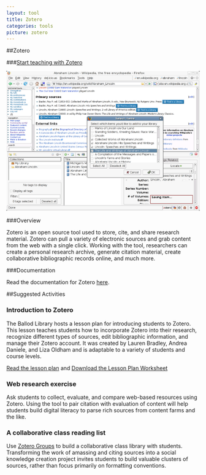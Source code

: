```yaml
---
layout: tool
title: Zotero
categories: tools
picture: zotero
---
```


##Zotero <span class="arrowh2"></span>

###[Start teaching with Zotero](https://www.zotero.org/) <span class="arrowh3"></span>

![](../assets/images/post/Zotero.png)

###Overview <span class="arrowh3"></span>

Zotero is an open source tool used to store, cite, and share research material. Zotero can pull a variety of electronic sources and grab content from the web with a single click. Working with the tool, researchers can create a personal research archive, generate citation material, create collaborative bibliographic records online, and much more.

###Documentation <span class="arrowh3"></span>

Read the documentation for Zotero [here](https://www.zotero.org/support/).

##Suggested Activities <span class="arrowh2"></span>

### Introduction to Zotero <span class="arrowh3"></span>

The Ballod Library hosts a lesson plan for introducing students to Zotero. This lesson teaches students how to incorporate Zotero into their research, recognize different types of sources, edit bibliographic information, and manage their Zotero account. It was created by Lauren Bradley, Andrea Daniele, and Liza Oldham and is adaptable to a variety of students and course levels.

[Read the lesson plan](https://sites.google.com/site/lis680finalproject/lesson-plan-4) and [Download the Lesson Plan Worksheet](https://drive.google.com/viewerng/viewer?a=v&pid=sites&srcid=ZGVmYXVsdGRvbWFpbnxsaXM2ODBmaW5hbHByb2plY3R8Z3g6NjM2NTA1ZDMzOWZiZjU4Mg)

### Web research exercise <span class="arrowh3"></span>

Ask students to collect, evaluate, and compare web-based resources using Zotero. Using the tool to pair citation with evaluation of content will help students build digital literacy to parse rich sources from content farms and the like.

### A collaborative class reading list <span class="arrowh3"></span>

Use [Zotero Groups](https://www.zotero.org/groups/) to build a collaborative class library with students. Transforming the work of amassing and citing sources into a social knowledge creation project invites students to build valuable clusters of sources, rather than focus primarily on formatting conventions.